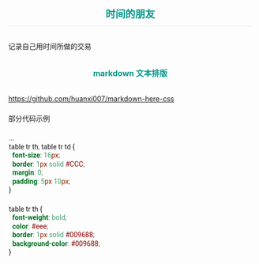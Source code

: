 <style>
.markdown-here-wrapper {
  font-size: 16px;
  line-height: 1.8em;
  letter-spacing: 0.1em;
}


pre, code {
  font-size: 14px;
  font-family: Roboto, 'Courier New', Consolas, Inconsolata, Courier, monospace;
  margin: auto 5px;
}

code {
  white-space: pre-wrap;
  border-radius: 2px;
  display: inline;
}

pre {
  font-size: 15px;
  line-height: 1.4em;
  display: block; !important;
}

pre code {
  white-space: pre;
  overflow: auto;
  border-radius: 3px;
  padding: 1px 1px;
  display: block !important;
}

strong, b{
  color: #BF360C;
}

em, i {
  color: #009688;
}

hr {
  border: 1px solid #BF360C;
  margin: 1.5em auto;
}

p {
  margin: 1.5em 5px !important;
}

table, pre, dl, blockquote, q, ul, ol {
  margin: 10px 5px;
}

ul, ol {
  padding-left: 15px;
}

li {
  margin: 10px;
}

li p {
  margin: 10px 0 !important;
}

ul ul, ul ol, ol ul, ol ol {
  margin: 0;
  padding-left: 10px;
}

ul {
  list-style-type: circle;
}

dl {
  padding: 0;
}

dl dt {
  font-size: 1em;
  font-weight: bold;
  font-style: italic;
}

dl dd {
  margin: 0 0 10px;
  padding: 0 10px;
}

blockquote, q {
  border-left: 2px solid #009688;
  padding: 0 10px;
  color: #777;
  quotes: none;
  margin-left: 1em;
}

blockquote::before, blockquote::after, q::before, q::after {
  content: none;
}

h1, h2, h3, h4, h5, h6 {
  margin: 20px 0 10px;
  padding: 0;
  font-style: bold !important;
  color: #009688 !important;
  text-align: center !important;
  margin: 1.5em 5px !important;
  padding: 0.5em 1em !important;
}

h1 {
  font-size: 26px !important;
  border-bottom: 1px solid #ddd !important;
}

h2 {
  font-size: 20px !important;
  border-bottom: 1px solid #eee !important;
}

h3 {
  font-size: 18px;
}

h4 {
  font-size: 16px;
}


table {
  padding: 0;
  border-collapse: collapse;
  border-spacing: 0;
  font-size: 1em;
  font: inherit;
  border: 0;
  margin: 0 auto;
}

tbody {
  margin: 0;
  padding: 0;
  border: 0;
}

table tr {
  border: 0;
  border-top: 1px solid #CCC;
  background-color: white;
  margin: 0;
  padding: 0;
}

table tr:nth-child(2n) {
  background-color: #F8F8F8;
}

table tr th, table tr td {
  font-size: 16px;
  border: 1px solid #CCC;
  margin: 0;
  padding: 5px 10px;
}

table tr th {
  font-weight: bold;
  color: #eee;
  border: 1px solid #009688;
  background-color: #009688;
}
</style>

## 时间的朋友

记录自己用时间所做的交易

#### markdown 文本排版
https://github.com/huanxi007/markdown-here-css

部分代码示例
```css
...
table tr th, table tr td {
  font-size: 16px;
  border: 1px solid #CCC;
  margin: 0;
  padding: 5px 10px;
}

table tr th {
  font-weight: bold;
  color: #eee;
  border: 1px solid #009688;
  background-color: #009688;
}
```